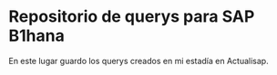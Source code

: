 # Repositorio de querys para SAP B1hana
En este lugar guardo los querys creados en mi estadía en Actualisap.



